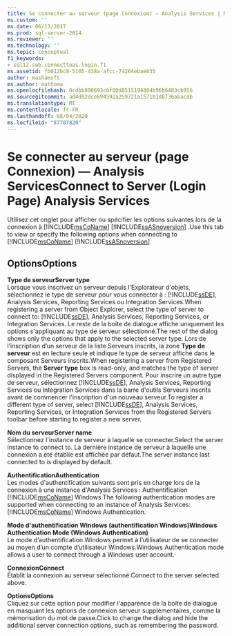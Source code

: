 ```yaml
---
title: Se connecter au serveur (page Connexion) — Analysis Services | Microsoft Docs
ms.custom: ''
ms.date: 06/13/2017
ms.prod: sql-server-2014
ms.reviewer: ''
ms.technology: ''
ms.topic: conceptual
f1_keywords:
- sql12.swb.connecttoas.login.f1
ms.assetid: fb012bc8-5105-438a-afcc-74264ebae035
author: mashamsft
ms.author: mathoma
ms.openlocfilehash: 0cdbb890693c6f00d8515194804b96b6483cb956
ms.sourcegitcommit: ad4d92dce894592a259721a1571b1d8736abacdb
ms.translationtype: MT
ms.contentlocale: fr-FR
ms.lasthandoff: 08/04/2020
ms.locfileid: "87707820"
---
```

# <a name="connect-to-server-login-page-analysis-services"></a><span data-ttu-id="d7a3e-102">Se connecter au serveur (page Connexion) — Analysis Services</span><span class="sxs-lookup"><span data-stu-id="d7a3e-102">Connect to Server (Login Page) Analysis Services</span></span>
  <span data-ttu-id="d7a3e-103">Utilisez cet onglet pour afficher ou spécifier les options suivantes lors de la connexion à [!INCLUDE[msCoName](../includes/msconame-md.md)] [!INCLUDE[ssASnoversion](../includes/ssasnoversion-md.md)] .</span><span class="sxs-lookup"><span data-stu-id="d7a3e-103">Use this tab to view or specify the following options when connecting to [!INCLUDE[msCoName](../includes/msconame-md.md)] [!INCLUDE[ssASnoversion](../includes/ssasnoversion-md.md)].</span></span>  
  
## <a name="options"></a><span data-ttu-id="d7a3e-104">Options</span><span class="sxs-lookup"><span data-stu-id="d7a3e-104">Options</span></span>  
 <span data-ttu-id="d7a3e-105">**Type de serveur**</span><span class="sxs-lookup"><span data-stu-id="d7a3e-105">**Server type**</span></span>  
 <span data-ttu-id="d7a3e-106">Lorsque vous inscrivez un serveur depuis l'Explorateur d'objets, sélectionnez le type de serveur pour vous connecter à : [!INCLUDE[ssDE](../includes/ssde-md.md)], Analysis Services, Reporting Services ou Integration Services.</span><span class="sxs-lookup"><span data-stu-id="d7a3e-106">When registering a server from Object Explorer, select the type of server to connect to: [!INCLUDE[ssDE](../includes/ssde-md.md)], Analysis Services, Reporting Services, or Integration Services.</span></span> <span data-ttu-id="d7a3e-107">Le reste de la boîte de dialogue affiche uniquement les options s'appliquant au type de serveur sélectionné.</span><span class="sxs-lookup"><span data-stu-id="d7a3e-107">The rest of the dialog shows only the options that apply to the selected server type.</span></span> <span data-ttu-id="d7a3e-108">Lors de l’inscription d’un serveur de la liste Serveurs inscrits, la zone **Type de serveur** est en lecture seule et indique le type de serveur affiché dans le composant Serveurs inscrits.</span><span class="sxs-lookup"><span data-stu-id="d7a3e-108">When registering a server from Registered Servers, the **Server type** box is read-only, and matches the type of server displayed in the Registered Servers component.</span></span> <span data-ttu-id="d7a3e-109">Pour inscrire un autre type de serveur, sélectionnez [!INCLUDE[ssDE](../includes/ssde-md.md)], Analysis Services, Reporting Services ou Integration Services dans la barre d'outils Serveurs inscrits avant de commencer l'inscription d'un nouveau serveur.</span><span class="sxs-lookup"><span data-stu-id="d7a3e-109">To register a different type of server, select [!INCLUDE[ssDE](../includes/ssde-md.md)], Analysis Services, Reporting Services, or Integration Services from the Registered Servers toolbar before starting to register a new server.</span></span>  
  
 <span data-ttu-id="d7a3e-110">**Nom du serveur**</span><span class="sxs-lookup"><span data-stu-id="d7a3e-110">**Server name**</span></span>  
 <span data-ttu-id="d7a3e-111">Sélectionnez l'instance de serveur à laquelle se connecter.</span><span class="sxs-lookup"><span data-stu-id="d7a3e-111">Select the server instance to connect to.</span></span> <span data-ttu-id="d7a3e-112">La dernière instance de serveur à laquelle une connexion a été établie est affichée par défaut.</span><span class="sxs-lookup"><span data-stu-id="d7a3e-112">The server instance last connected to is displayed by default.</span></span>  
  
 <span data-ttu-id="d7a3e-113">**Authentification**</span><span class="sxs-lookup"><span data-stu-id="d7a3e-113">**Authentication**</span></span>  
 <span data-ttu-id="d7a3e-114">Les modes d'authentification suivants sont pris en charge lors de la connexion à une instance d'Analysis Services : Authentification [!INCLUDE[msCoName](../includes/msconame-md.md)] Windows.</span><span class="sxs-lookup"><span data-stu-id="d7a3e-114">The following authentication modes are supported when connecting to an instance of Analysis Services: [!INCLUDE[msCoName](../includes/msconame-md.md)] Windows Authentication.</span></span>  
  
 <span data-ttu-id="d7a3e-115">**Mode d'authentification Windows (authentification Windows)**</span><span class="sxs-lookup"><span data-stu-id="d7a3e-115">**Windows Authentication Mode (Windows Authentication)**</span></span>  
 <span data-ttu-id="d7a3e-116">Le mode d’authentification Windows permet à l’utilisateur de se connecter au moyen d’un compte d’utilisateur Windows.</span><span class="sxs-lookup"><span data-stu-id="d7a3e-116">Windows Authentication mode allows a user to connect through a Windows user account.</span></span>  
  
 <span data-ttu-id="d7a3e-117">**Connexion**</span><span class="sxs-lookup"><span data-stu-id="d7a3e-117">**Connect**</span></span>  
 <span data-ttu-id="d7a3e-118">Établit la connexion au serveur sélectionné.</span><span class="sxs-lookup"><span data-stu-id="d7a3e-118">Connect to the server selected above.</span></span>  
  
 <span data-ttu-id="d7a3e-119">**Options**</span><span class="sxs-lookup"><span data-stu-id="d7a3e-119">**Options**</span></span>  
 <span data-ttu-id="d7a3e-120">Cliquez sur cette option pour modifier l'apparence de la boîte de dialogue en masquant les options de connexion serveur supplémentaires, comme la mémorisation du mot de passe.</span><span class="sxs-lookup"><span data-stu-id="d7a3e-120">Click to change the dialog and hide the additional server connection options, such as remembering the password.</span></span>  
  
  
